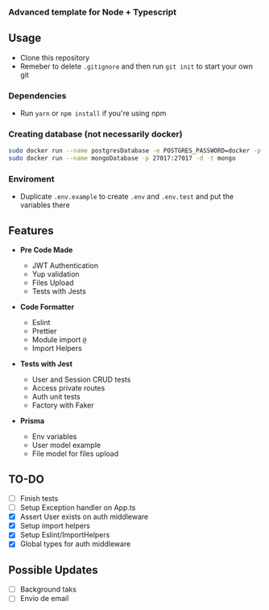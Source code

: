 ### Advanced template for Node + Typescript

## Usage
  - Clone this repository <br />
  - Remeber to delete `.gitignore` and then run `git init` to start your own git <br />

### Dependencies
  - Run `yarn` or `npm install` if you're using npm<br />

### Creating database (not necessarily docker)

```bash
sudo docker run --name postgresDatabase -e POSTGRES_PASSWORD=docker -p 5432:5432 -d postgres
sudo docker run --name mongoDatabase -p 27017:27017 -d -t mongo
```

### Enviroment
- Duplicate `.env.example` to create `.env` and `.env.test` and put the variables there <br />


## Features

- **Pre Code Made**
  - JWT Authentication
  - Yup validation
  - Files Upload
  - Tests with Jests

- **Code Formatter**
  - Eslint
  - Prettier
  - Module import `@`
  - Import Helpers

- **Tests with Jest**
  - User and Session CRUD tests
  - Access private routes
  - Auth unit tests
  - Factory with Faker

- **Prisma**
  - Env variables
  - User model example
  - File model for files upload

## TO-DO

- [ ] Finish tests<br/>
- [ ] Setup Exception handler on App.ts<br/>
- [x] Assert User exists on auth middleware<br/>
- [x] Setup import helpers<br/>
- [x] Setup Eslint/ImportHelpers<br/>
- [x] Global types for auth middleware<br/>

## Possible Updates

- [ ] Background taks<br/>
- [ ] Envio de email<br/>
